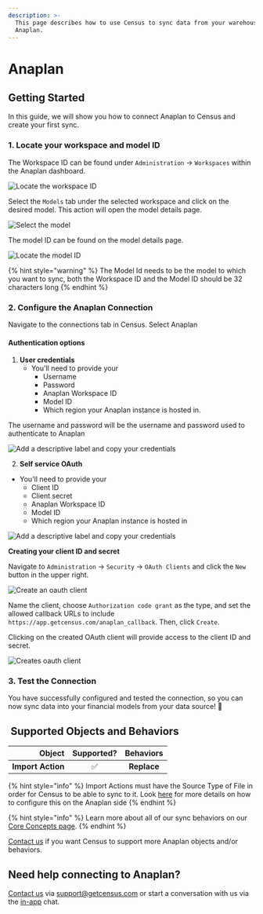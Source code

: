 ```yaml
---
description: >-
  This page describes how to use Census to sync data from your warehouse to
  Anaplan.
---
```


# Anaplan

## Getting Started

In this guide, we will show you how to connect Anaplan to Census and create your first sync.

### 1. Locate your workspace and model ID

The Workspace ID can be found under `Administration` -> `Workspaces` within the Anaplan dashboard.

![Locate the workspace ID](../.gitbook/assets/AnaplanWorkspaceID.png)

Select the `Models` tab under the selected workspace and click on the desired model. This action will open the model details page.

![Select the model](../.gitbook/assets/AnaplanModels.png)

The model ID can be found on the model details page.

![Locate the model ID](../.gitbook/assets/AnaplanModelID.png)

{% hint style="warning" %}
The Model Id needs to be the model to which you want to sync, both the Workspace ID and the Model ID should be 32 characters long
{% endhint %}

### 2. Configure the Anaplan Connection

Navigate to the connections tab in Census. Select Anaplan

#### Authentication options

1. **User credentials**
   * You'll need to provide your
     * Username
     * Password
     * Anaplan Workspace ID
     * Model ID
     * Which region your Anaplan instance is hosted in.

The username and password will be the username and password used to authenticate to Anaplan

![Add a descriptive label and copy your credentials](../.gitbook/assets/AnaplanUserCreds.png)

2. **Self service OAuth**

* You'll need to provide your
  * Client ID
  * Client secret
  * Anaplan Workspace ID
  * Model ID
  * Which region your Anaplan instance is hosted in

![Add a descriptive label and copy your credentials](../.gitbook/assets/AnaplanSelfServiceOauth.png)

**Creating your client ID and secret**

Navigate to `Administration` -> `Security` -> `OAuth Clients` and click the `New` button in the upper right.

![Create an oauth client](../.gitbook/assets/AnaplanOauthClient.png)

Name the client, choose `Authorization code grant` as the type, and set the allowed callback URLs to include `https://app.getcensus.com/anaplan_callback`. Then, click `Create`.

Clicking on the created OAuth client will provide access to the client ID and secret.

![Creates oauth client](../.gitbook/assets/AnaplanOauthClientIDandSecret.png)

### 3. Test the Connection

You have successfully configured and tested the connection, so you can now sync data into your financial models from your data source! :tada:

## ️ Supported Objects and Behaviors

|        **Object** | **Supported?** | **Behaviors** |
| ----------------: | :------------: | :-----------: |
| **Import Action** |        ✅       |  **Replace**  |

{% hint style="info" %}
Import Actions must have the Source Type of File in order for Census to be able to sync to it. Look [here](https://help.anaplan.com/import-basics-b9d40f84-d2c0-4003-84e3-47a8068da977) for more details on how to configure this on the Anaplan side
{% endhint %}

{% hint style="info" %}
Learn more about all of our sync behaviors on our [Core Concepts page](broken-reference).
{% endhint %}

[Contact us](mailto:support@getcensus.com) if you want Census to support more Anaplan objects and/or behaviors.

## Need help connecting to Anaplan?

[Contact us](mailto:support@getcensus.com) via support@getcensus.com or start a conversation with us via the [in-app](https://app.getcensus.com) chat.
